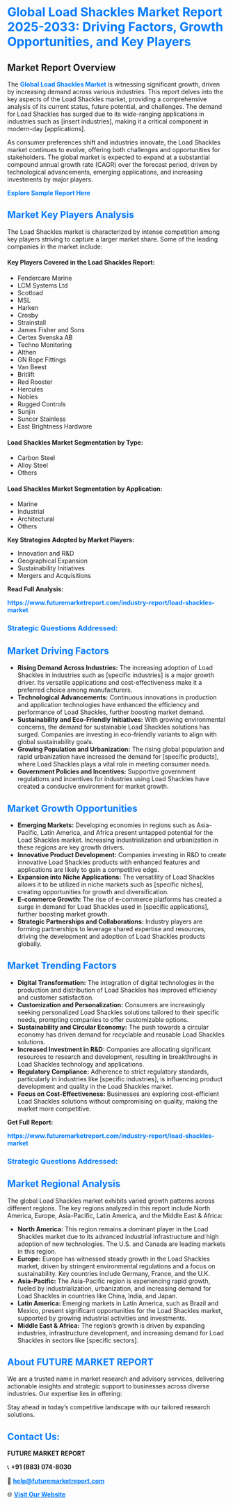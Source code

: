<h1 style="color: #007BFF;">Global Load Shackles Market Report 2025-2033: Driving Factors, Growth Opportunities, and Key Players</h1>

<section id="overview">
<h2>Market Report Overview</h2>
<p>The <a href="https://www.futuremarketreport.com/industry-report/load-shackles-market" style="color: #007BFF; text-decoration: none;"><strong>Global Load Shackles Market</strong></a> is witnessing significant growth, driven by increasing demand across various industries. This report delves into the key aspects of the Load Shackles market, providing a comprehensive analysis of its current status, future potential, and challenges. The demand for Load Shackles has surged due to its wide-ranging applications in industries such as [insert industries], making it a critical component in modern-day [applications].</p>
<p>As consumer preferences shift and industries innovate, the Load Shackles market continues to evolve, offering both challenges and opportunities for stakeholders. The global market is expected to expand at a substantial compound annual growth rate (CAGR) over the forecast period, driven by technological advancements, emerging applications, and increasing investments by major players.</p>
</section>

<section id="overview">
<p><a href="https://www.futuremarketreport.com/request-sample/reportId=29131" style="color: #007BFF; text-decoration: none;"><strong>Explore Sample Report Here</strong></a></p>
</section>

<section id="key-players">
<h2 style="color: #007BFF;">Market Key Players Analysis</h2>
<p>The Load Shackles market is characterized by intense competition among key players striving to capture a larger market share. Some of the leading companies in the market include:</p>
<h4>Key Players Covered in the Load Shackles Report:</h4>
<ul><li>Fendercare Marine</li><li>LCM Systems Ltd</li><li>Scotload</li><li>MSL</li><li>Harken</li><li>Crosby</li><li>Strainstall</li><li>James Fisher and Sons</li><li>Certex Svenska AB</li><li>Techno Monitoring</li><li>Althen</li><li>GN Rope Fittings</li><li>Van Beest</li><li>Britlift</li><li>Red Rooster</li><li>Hercules</li><li>Nobles</li><li>Rugged Controls</li><li>Sunjin</li><li>Suncor Stainless</li><li>East Brightness Hardware</li></ul>
<h4>Load Shackles Market Segmentation by Type:</h4>
<ul><li>Carbon Steel</li><li>Alloy Steel</li><li>Others</li></ul>

<h4>Load Shackles Market Segmentation by Application:</h4>
<ul><li>Marine</li><li>Industrial</li><li>Architectural</li><li>Others</li></ul>
<p><strong>Key Strategies Adopted by Market Players:</strong></p>
<ul>
<li>Innovation and R&D</li>
<li>Geographical Expansion</li>
<li>Sustainability Initiatives</li>
<li>Mergers and Acquisitions</li>
</ul>
</section>

<section>
<p><strong>Read Full Analysis: </strong></p><a href="https://www.futuremarketreport.com/industry-report/load-shackles-market" style="color: #007BFF; text-decoration: none;"><strong>https://www.futuremarketreport.com/industry-report/load-shackles-market</strong></a>
<h3 style="color: #007BFF;">Strategic Questions Addressed:</h3>
</section>

<section id="driving-factors">
<h2 style="color: #007BFF;">Market Driving Factors</h2>
<ul>
<li><strong>Rising Demand Across Industries:</strong> The increasing adoption of Load Shackles in industries such as [specific industries] is a major growth driver. Its versatile applications and cost-effectiveness make it a preferred choice among manufacturers.</li>
<li><strong>Technological Advancements:</strong> Continuous innovations in production and application technologies have enhanced the efficiency and performance of Load Shackles, further boosting market demand.</li>
<li><strong>Sustainability and Eco-Friendly Initiatives:</strong> With growing environmental concerns, the demand for sustainable Load Shackles solutions has surged. Companies are investing in eco-friendly variants to align with global sustainability goals.</li>
<li><strong>Growing Population and Urbanization:</strong> The rising global population and rapid urbanization have increased the demand for [specific products], where Load Shackles plays a vital role in meeting consumer needs.</li>
<li><strong>Government Policies and Incentives:</strong> Supportive government regulations and incentives for industries using Load Shackles have created a conducive environment for market growth.</li>
</ul>
</section>

<section id="growth-opportunities">
<h2 style="color: #007BFF;">Market Growth Opportunities</h2>
<ul>
<li><strong>Emerging Markets:</strong> Developing economies in regions such as Asia-Pacific, Latin America, and Africa present untapped potential for the Load Shackles market. Increasing industrialization and urbanization in these regions are key growth drivers.</li>
<li><strong>Innovative Product Development:</strong> Companies investing in R&D to create innovative Load Shackles products with enhanced features and applications are likely to gain a competitive edge.</li>
<li><strong>Expansion into Niche Applications:</strong> The versatility of Load Shackles allows it to be utilized in niche markets such as [specific niches], creating opportunities for growth and diversification.</li>
<li><strong>E-commerce Growth:</strong> The rise of e-commerce platforms has created a surge in demand for Load Shackles used in [specific applications], further boosting market growth.</li>
<li><strong>Strategic Partnerships and Collaborations:</strong> Industry players are forming partnerships to leverage shared expertise and resources, driving the development and adoption of Load Shackles products globally.</li>
</ul>
</section>

<section id="trending-factors">
<h2 style="color: #007BFF;">Market Trending Factors</h2>
<ul>
<li><strong>Digital Transformation:</strong> The integration of digital technologies in the production and distribution of Load Shackles has improved efficiency and customer satisfaction.</li>
<li><strong>Customization and Personalization:</strong> Consumers are increasingly seeking personalized Load Shackles solutions tailored to their specific needs, prompting companies to offer customizable options.</li>
<li><strong>Sustainability and Circular Economy:</strong> The push towards a circular economy has driven demand for recyclable and reusable Load Shackles solutions.</li>
<li><strong>Increased Investment in R&D:</strong> Companies are allocating significant resources to research and development, resulting in breakthroughs in Load Shackles technology and applications.</li>
<li><strong>Regulatory Compliance:</strong> Adherence to strict regulatory standards, particularly in industries like [specific industries], is influencing product development and quality in the Load Shackles market.</li>
<li><strong>Focus on Cost-Effectiveness:</strong> Businesses are exploring cost-efficient Load Shackles solutions without compromising on quality, making the market more competitive.</li>
</ul>
</section>

<section>
<p><strong>Get Full Report: </strong></p><a href="https://www.futuremarketreport.com/industry-report/load-shackles-market" style="color: #007BFF; text-decoration: none;"><strong>https://www.futuremarketreport.com/industry-report/load-shackles-market</strong></a>
<h3 style="color: #007BFF;">Strategic Questions Addressed:</h3>
</section>


<section id="regional-analysis">
<h2 style="color: #007BFF;">Market Regional Analysis</h2>
<p>The global Load Shackles market exhibits varied growth patterns across different regions. The key regions analyzed in this report include North America, Europe, Asia-Pacific, Latin America, and the Middle East & Africa:</p>
<ul>
<li><strong>North America:</strong> This region remains a dominant player in the Load Shackles market due to its advanced industrial infrastructure and high adoption of new technologies. The U.S. and Canada are leading markets in this region.</li>
<li><strong>Europe:</strong> Europe has witnessed steady growth in the Load Shackles market, driven by stringent environmental regulations and a focus on sustainability. Key countries include Germany, France, and the U.K.</li>
<li><strong>Asia-Pacific:</strong> The Asia-Pacific region is experiencing rapid growth, fueled by industrialization, urbanization, and increasing demand for Load Shackles in countries like China, India, and Japan.</li>
<li><strong>Latin America:</strong> Emerging markets in Latin America, such as Brazil and Mexico, present significant opportunities for the Load Shackles market, supported by growing industrial activities and investments.</li>
<li><strong>Middle East & Africa:</strong> The region’s growth is driven by expanding industries, infrastructure development, and increasing demand for Load Shackles in sectors like [specific sectors].</li>
</ul>
</section>

<footer>
<h2 style="color: #007BFF;">About FUTURE MARKET REPORT</h2>
<p>We are a trusted name in market research and advisory services, delivering actionable insights and strategic support to businesses across diverse industries. Our expertise lies in offering:</p>

<p>Stay ahead in today’s competitive landscape with our tailored research solutions.</p>

<h2 style="color: #007BFF;">Contact Us:</h2>
<p><strong>FUTURE MARKET REPORT</strong></p>
<p>📞 <strong>+91 (883) 074-8030</strong></p>
<p>📧 <strong><a href="mailto:help@futuremarketreport.com" style="color: #007BFF;">help@futuremarketreport.com</a></strong></p>
<p>🌐 <strong><a href="https://www.futuremarketreport.com/" style="color: #007BFF;">Visit Our Website</a></strong></p>
</footer>